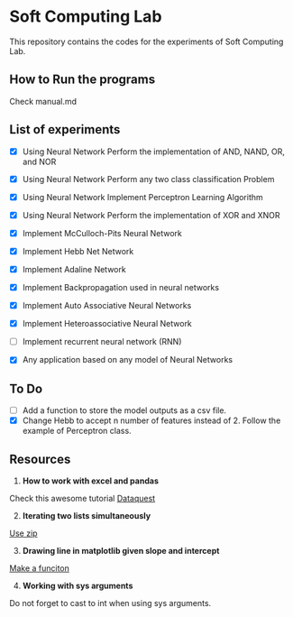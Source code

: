 # Soft Computing Lab

This repository contains the codes for the experiments of Soft Computing Lab.  

## How to Run the programs

Check manual.md

## List of experiments

- [x] Using Neural Network Perform the implementation of AND, NAND, OR, and NOR

- [x] Using Neural Network Perform any two class classification Problem

- [x] Using Neural Network Implement Perceptron Learning Algorithm

- [x] Using Neural Network Perform the implementation of XOR and XNOR

- [x] Implement McCulloch-Pits Neural Network

- [x] Implement Hebb Net Network

- [x] Implement Adaline Network

- [x] Implement Backpropagation used in  neural networks

- [x] Implement Auto Associative Neural Networks

- [x] Implement Heteroassociative Neural Network

- [ ] Implement recurrent neural network (RNN)

- [x] Any application based on any model of Neural Networks

## To Do

- [ ] Add a function to store the model outputs as a csv file.
- [x] Change Hebb to accept n number of features instead of 2. Follow the example of Perceptron class.

## Resources

1. **How to work with excel and pandas**

Check this awesome tutorial [Dataquest](https://www.dataquest.io/blog/excel-and-pandas/)

2. **Iterating two lists simultaneously**

[Use zip](https://stackoverflow.com/questions/1663807/how-to-iterate-through-two-lists-in-parallel)

3. **Drawing line in matplotlib given slope and intercept**

[Make a funciton](https://stackoverflow.com/questions/7941226/how-to-add-line-based-on-slope-and-intercept-in-matplotlib)

4. **Working with sys arguments**

Do not forget to cast to int when using sys arguments.

